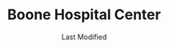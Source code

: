 ---
layout: location-page
date: Last Modified
description: "Local COVID-19 testing is available at Boone Hospital Center in Columbia, Missouri, USA."
permalink: "locations/missouri/columbia/boone-hospital-center/"
tags:
  - locations
  - missouri
title: Boone Hospital Center
uniqueName: boone-hospital-center
state: Missouri
stateAbbr: MO
hood: "Columbia"
address: "1600 E Broadway"
city: "Columbia"
zip: "65201"
zipsNearby: "65443 64639 65486 64660 65582 65001 65230 65320 65010 65231 65011 65013 63333 65232 63014 63532 65322 65014 65062 65016 65233 65017 65236 65246 65286 65237 65239 65018 65042 63534 63436 65023 65240 65024 63431 63437 65243 65025 65244 65325 65201 65202 65203 65205 65211 65212 65215 65216 65217 65218 65299 63339 65026 65072 65032 65247 63345 65248 65329 65034 65250 65035 65251 65330 65254 65037 65038 65255 65256 65039 65040 65041 65257 63350 65258 65043 65333 65334 63443 65259 65260 65046 65101 65102 65103 65104 65105 65106 65107 65108 65109 65110 65111 63351 65047 65261 65262 65048 63352 65049 65337 65050 65051 65053 65054 65055 63552 65263 65339 65340 65264 65058 65265 65344 63359 65270 65059 63456 63361 65345 65036 65061 65347 65063 63558 63363 65274 65064 63370 65065 65348 65066 65275 63462 65276 65067 65068 65278 65069 65279 65280 65074 65075 65076 65281 65282 65301 65302 63450 63468 63469 65349 65350 65077 65283 65078 65284 65079 65351 65354 65080 65285 65081 63381 65082 65083 63382 65084 63384 65085 63388 65287" 
mapUrl: "http://maps.apple.com/?q=Boone+Hospital+Center&address=1600+E+Broadway,Columbia,Missouri,65201"
locationType: Drive-thru
phone: "573-815-8000"
website: "https://www.boone.org/covid"
onlineBooking: undefined
closed: undefined
closedUpdate: April 18th, 2020
notes: "Requires referral from a primary health provider. Requires doctor's referral. Only for individuals with symptoms. Requires phone screen."
days: Weekdays
hours: 7AM-7PM
altDays: Weekends
altHours: 8AM-Noon
ctaMessage: Learn more
ctaUrl: "https://www.boone.org/covid"
---
